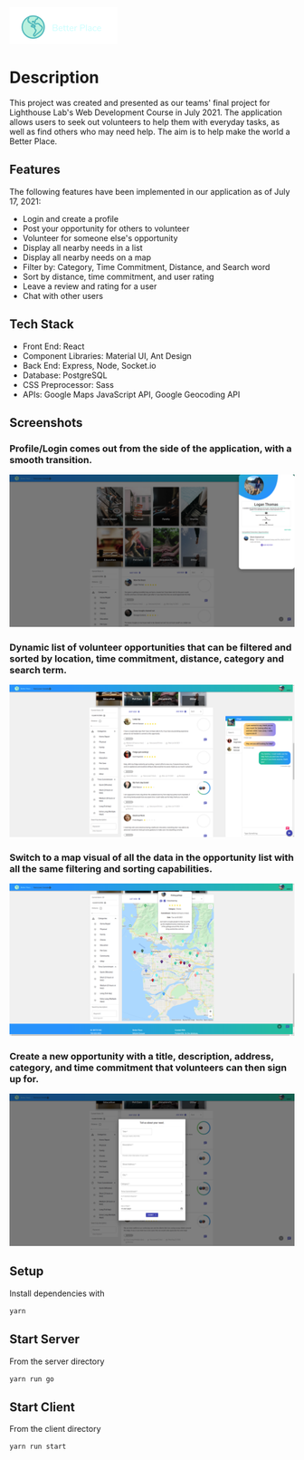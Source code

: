 !["Screenshot of URLs page"](https://github.com/msarauer/better-place/blob/master/docs/better-place.png?raw=true)

# Description

This project was created and presented as our teams' final project for Lighthouse Lab's Web Development Course in July 2021. The application allows users to seek out 
volunteers to help them with everyday tasks, as well as find others who may need help. The aim is to help make the world a Better Place.

## Features

The following features have been implemented in our application as of July 17, 2021:

- Login and create a profile
- Post your opportunity for others to volunteer
- Volunteer for someone else's opportunity
- Display all nearby needs in a list
- Display all nearby needs on a map
- Filter by: Category, Time Commitment, Distance, and Search word
- Sort by distance, time commitment, and user rating
- Leave a review and rating for a user
- Chat with other users

## Tech Stack

- Front End: React
- Component Libraries: Material UI, Ant Design
- Back End: Express, Node, Socket.io
- Database: PostgreSQL
- CSS Preprocessor: Sass
- APIs: Google Maps JavaScript API, Google Geocoding API

## Screenshots

### Profile/Login comes out from the side of the application, with a smooth transition.

!["Screenshot of URLs page"](https://github.com/msarauer/better-place/blob/master/docs/profile.png?raw=true)

### Dynamic list of volunteer opportunities that can be filtered and sorted by location, time commitment, distance, category and search term.

!["Screenshot of register page"](https://github.com/msarauer/better-place/blob/master/docs/list.png?raw=true)

### Switch to a map visual of all the data in the opportunity list with all the same filtering and sorting capabilities.

!["Screenshot of register page"](https://github.com/msarauer/better-place/blob/master/docs/map.png?raw=true)

### Create a new opportunity with a title, description, address, category, and time commitment that volunteers can then sign up for.

!["Screenshot of register page"](https://github.com/msarauer/better-place/blob/master/docs/new.png?raw=true)

## Setup

Install dependencies with 

```sh
yarn
```

## Start Server

From the server directory

```sh
yarn run go
```

## Start Client

From the client directory

```sh
yarn run start
```